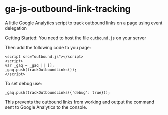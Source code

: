 ga-js-outbound-link-tracking
============================

A little Google Analytics script to track outbound links on a page using event delegation

Getting Started:
You need to host the file `outbound.js` on your server

Then add the following code to you page:

    <script src="outbound.js"></script>
    <script>
    var _gaq = _gaq || [];
    _gaq.push(trackOutboundLinks());
    </script>


To set debug use:

    _gaq.push(trackOutboundLinks({'debug': true}));

This prevents the outbound links from working and output the command sent to
Google Analytics to the console.
